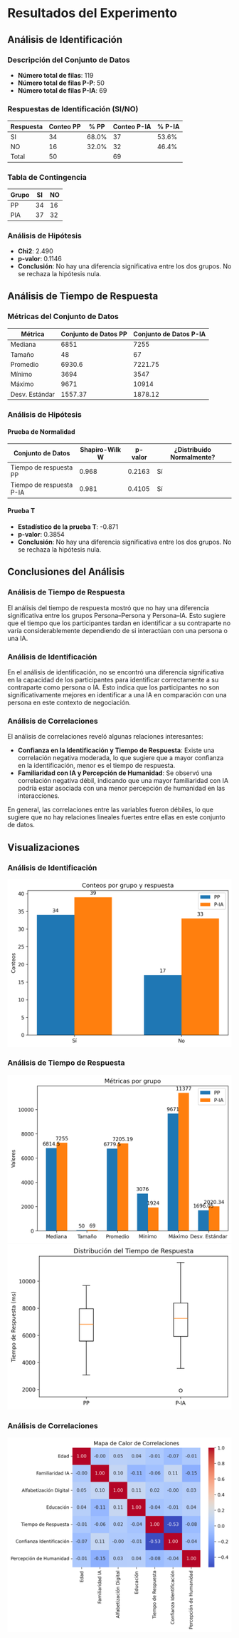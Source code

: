 # Resultados del Experimento

## Análisis de Identificación

### Descripción del Conjunto de Datos
- **Número total de filas**: 119
- **Número total de filas P-P**: 50
- **Número total de filas P-IA**: 69

### Respuestas de Identificación (SI/NO)

| Respuesta | Conteo PP | % PP  | Conteo P-IA | % P-IA |
|-----------|-----------|-------|-------------|--------|
| SI        | 34        | 68.0% | 37          | 53.6%  |
| NO        | 16        | 32.0% | 32          | 46.4%  |
| Total     | 50        |       | 69          |        |

### Tabla de Contingencia

| Grupo | SI | NO |
|-------|----|----|
| PP    | 34 | 16 |
| PIA   | 37 | 32 |

### Análisis de Hipótesis
- **Chi2**: 2.490
- **p-valor**: 0.1146
- **Conclusión**: No hay una diferencia significativa entre los dos grupos. No se rechaza la hipótesis nula.

## Análisis de Tiempo de Respuesta

### Métricas del Conjunto de Datos

| Métrica | Conjunto de Datos PP | Conjunto de Datos P-IA |
|---------|----------------------|------------------------|
| Mediana | 6851                 | 7255                   |
| Tamaño  | 48                   | 67                     |
| Promedio| 6930.6               | 7221.75                |
| Mínimo  | 3694                 | 3547                   |
| Máximo  | 9671                 | 10914                  |
| Desv. Estándar | 1557.37       | 1878.12                |

### Análisis de Hipótesis

#### Prueba de Normalidad

| Conjunto de Datos   | Shapiro-Wilk W | p-valor | ¿Distribuido Normalmente? |
|---------------------|----------------|---------|---------------------------|
| Tiempo de respuesta PP | 0.968        | 0.2163  | Sí                        |
| Tiempo de respuesta P-IA | 0.981      | 0.4105  | Sí                        |

#### Prueba T
- **Estadístico de la prueba T**: -0.871
- **p-valor**: 0.3854
- **Conclusión**: No hay una diferencia significativa entre los dos grupos. No se rechaza la hipótesis nula.

## Conclusiones del Análisis

### Análisis de Tiempo de Respuesta
El análisis del tiempo de respuesta mostró que no hay una diferencia significativa entre los grupos Persona–Persona y Persona–IA. Esto sugiere que el tiempo que los participantes tardan en identificar a su contraparte no varía considerablemente dependiendo de si interactúan con una persona o una IA.

### Análisis de Identificación
En el análisis de identificación, no se encontró una diferencia significativa en la capacidad de los participantes para identificar correctamente a su contraparte como persona o IA. Esto indica que los participantes no son significativamente mejores en identificar a una IA en comparación con una persona en este contexto de negociación.

### Análisis de Correlaciones
El análisis de correlaciones reveló algunas relaciones interesantes:
- **Confianza en la Identificación y Tiempo de Respuesta**: Existe una correlación negativa moderada, lo que sugiere que a mayor confianza en la identificación, menor es el tiempo de respuesta.
- **Familiaridad con IA y Percepción de Humanidad**: Se observó una correlación negativa débil, indicando que una mayor familiaridad con IA podría estar asociada con una menor percepción de humanidad en las interacciones.

En general, las correlaciones entre las variables fueron débiles, lo que sugiere que no hay relaciones lineales fuertes entre ellas en este conjunto de datos.

## Visualizaciones

### Análisis de Identificación
![Análisis de Identificación](images/identification_analysis.png)

### Análisis de Tiempo de Respuesta
![Métricas de Tiempo de Respuesta](images/response_time_metrics.png)
![Distribución del Tiempo de Respuesta](images/response_time_distribution.png)

### Análisis de Correlaciones
![Mapa de Calor de Correlaciones](images/correlation_heatmap.png)
